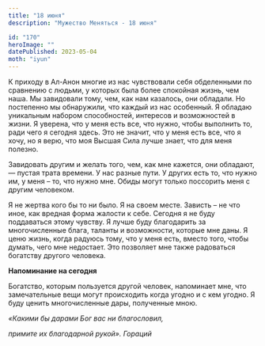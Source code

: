 ```yaml
---
title: "18 июня"
description: "Мужество Меняться - 18 июня"

id: "170"
heroImage: ""
datePublished: 2023-05-04
moth: "iyun"
---
```


К приходу в Ал-Анон многие из нас чувствовали себя обделенными по сравнению с
людьми, у которых была более спокойная жизнь, чем наша. Мы завидовали тому,
чем, как нам казалось, они обладали. Но постепенно мы обнаружили, что каждый
из нас особенный. Я обладаю уникальным набором способностей, интересов и
возможностей в жизни. Я уверена, что у меня есть все, что нужно, чтобы
выполнить то, ради чего я сегодня здесь. Это не значит, что у меня есть все,
что я хочу, но я верю, что моя Высшая Сила лучше знает, что для меня полезно.

Завидовать другим и желать того, чем, как мне кажется, они обладают, — пустая
трата времени. У нас разные пути. У других есть то, что нужно им, у меня – то,
что нужно мне. Обиды могут только поссорить меня с другим человеком.

Я не жертва кого бы то ни было. Я на своем месте. Зависть – не что иное, как
вредная форма жалости к себе. Сегодня я не буду поддаваться этому чувству. Я
лучше буду благодарить за многочисленные блага, таланты и возможности, которые
мне даны. Я ценю жизнь, когда радуюсь тому, что у меня есть, вместо того,
чтобы думать, чего мне недостает. Это позволяет мне также радоваться богатству
другого человека.

**Напоминание на сегодня**

Богатство, которым пользуется другой человек, напоминает мне, что
замечательные вещи могут происходить когда угодно и с кем угодно. Я буду
ценить многочисленные дары, полученные мною.

_«Какими бы дарами Бог вас ни благословил,_

_примите их благодарной рукой». Гораций_
